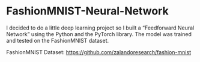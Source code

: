 # FashionMNIST-Neural-Network

I decided to do a little deep learning project so I built a “Feedforward Neural Network” using the Python and the PyTorch library. The model was trained and tested on the FashionMNIST dataset.

FashionMNIST Dataset: https://github.com/zalandoresearch/fashion-mnist
